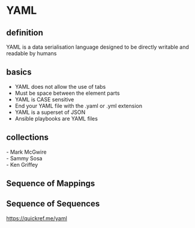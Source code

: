 # YAML

## definition
YAML is a data serialisation language designed to be directly writable and readable by humans

## basics
- YAML does not allow the use of tabs
- Must be space between the element parts
- YAML is CASE sensitive
- End your YAML file with the .yaml or .yml extension
- YAML is a superset of JSON
- Ansible playbooks are YAML files

## collections
\- Mark McGwire <br/>
\- Sammy Sosa <br/>
\- Ken Griffey <br/>

## Sequence of Mappings

## Sequence of Sequences

https://quickref.me/yaml


